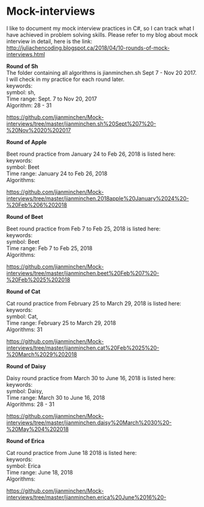 # Mock-interviews
I like to document my mock interview practices in C#, so I can track what I have achieved in problem solving skills. Please refer to my blog about mock interview in detail, here is the link: http://juliachencoding.blogspot.ca/2018/04/10-rounds-of-mock-interviews.html

<B>Round of Sh</B> <br>
The folder containing all algorithms is jianminchen.sh Sept 7 - Nov 20 2017. I will check in my practice for each round later.<br> 
keywords: <br>
symbol:     sh, <br>
Time range: Sept. 7 to Nov 20, 2017 <br>
Algorithm: 28 - 31<br>

https://github.com/jianminchen/Mock-interviews/tree/master/jianminchen.sh%20Sept%207%20-%20Nov%2020%202017

<B> Round of Apple </B>

Beet round practice from January 24 to Feb 26, 2018 is listed here:<br>
keywords: <br>
symbol:     Beet <br>
Time range: January 24 to Feb 26, 2018 <br>
Algorithms:  <br>

https://github.com/jianminchen/Mock-interviews/tree/master/jianminchen.2018apple%20January%2024%20-%20Feb%206%202018


<B> Round of Beet </B>

Beet round practice from Feb 7 to Feb 25, 2018 is listed here:<br>
keywords: <br>
symbol:     Beet <br>
Time range: Feb 7 to Feb 25, 2018 <br>
Algorithms:  <br>

https://github.com/jianminchen/Mock-interviews/tree/master/jianminchen.beet%20Feb%207%20-%20Feb%2025%202018

<B> Round of Cat </B>

Cat round practice from February 25 to March 29, 2018 is listed here:<br>
keywords: <br>
symbol:     Cat, <br>
Time range: February 25 to March 29, 2018 <br>
Algorithms: 31 <br>

https://github.com/jianminchen/Mock-interviews/tree/master/jianminchen.cat%20Feb%2025%20-%20March%2029%202018


<B>Round of Daisy</B>

Daisy round practice from March 30 to June 16, 2018 is listed here:<br>
keywords: <br>
symbol:     Daisy, <br>
Time range: March 30 to June 16, 2018 <br>
Algorithms: 28 - 31 <br>

https://github.com/jianminchen/Mock-interviews/tree/master/jianminchen.daisy%20March%2030%20-%20May%204%202018



<B> Round of Erica </B>

Cat round practice from June 18 2018 is listed here:<br>
keywords: <br>
symbol:     Erica <br>
Time range: June 18, 2018 <br>
Algorithms:  <br>

https://github.com/jianminchen/Mock-interviews/tree/master/jianminchen.erica%20June%2016%20-


